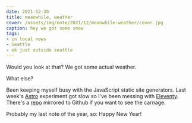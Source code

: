 ```yaml
---
date: 2021-12-30
title: meanwhile, weather
cover: /assets/img/note/2021/12/meanwhile-weather/cover.jpg
caption: hey we got some snow
tags:
- in local news
- Seattle
- ok just outside seattle
---
```


Would you look at that? We got some actual weather.

What else?

[Eleventy]: https://11ty.dev
[Astro]: https://astro.build
[repo]: https://github.com/brianwisti/rgb-eleventy

Been keeping myself busy with the JavaScript static site generators.
Last week's [Astro][] experiment got slow so I've been messing with [Eleventy][].
There's a [repo][] mirrored to Github if you want to see the carnage.

Probably my last note of the year, so: Happy New Year!
